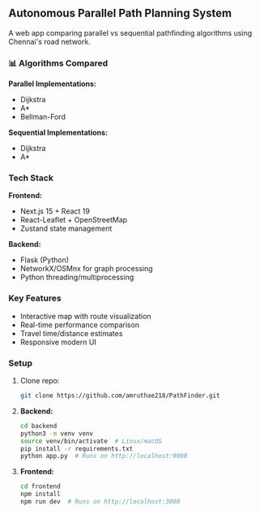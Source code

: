 ## Autonomous Parallel Path Planning System  
A web app comparing parallel vs sequential pathfinding algorithms using Chennai's road network.

### 📊 Algorithms Compared  
**Parallel Implementations:**  
- Dijkstra  
- A\*  
- Bellman-Ford  

**Sequential Implementations:**  
- Dijkstra  
- A\*  

### Tech Stack  
**Frontend:**  
- Next.js 15 + React 19  
- React-Leaflet + OpenStreetMap  
- Zustand state management  

**Backend:**  
- Flask (Python)  
- NetworkX/OSMnx for graph processing  
- Python threading/multiprocessing  

### Key Features  
- Interactive map with route visualization  
- Real-time performance comparison  
- Travel time/distance estimates  
- Responsive modern UI  

### Setup  
1. Clone repo:  
   ```sh
   git clone https://github.com/amruthae218/PathFinder.git
   ```
2. **Backend:**  
   ```sh
   cd backend
   python3 -m venv venv
   source venv/bin/activate  # Linux/macOS
   pip install -r requirements.txt
   python app.py  # Runs on http://localhost:9000
   ```
3. **Frontend:**  
   ```sh
   cd frontend
   npm install
   npm run dev  # Runs on http://localhost:3000
   ```

